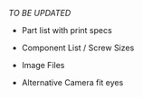 *TO BE UPDATED*
- Part list with print specs

- Component List / Screw Sizes

- Image Files

- Alternative Camera fit eyes
